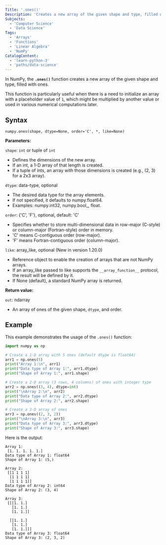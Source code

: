 ```yaml
---
Title: '.ones()'
Description: 'Creates a new array of the given shape and type, filled with ones.'
Subjects:
  - 'Computer Science'
  - 'Data Science'
Tags:
  - 'Arrays'
  - 'Functions'
  - 'Linear Algebra'
  - 'NumPy'
CatalogContent:
  - 'learn-python-3'
  - 'paths/data-science'
---
```


In NumPy, the **`.ones()`** function creates a new array of the given shape and type, filled with ones.

This function is particularly useful when there is a need to initialize an array with a placeholder value of `1`, which might be multiplied by another value or used in various numerical computations later.

## Syntax

```pseudo
numpy.ones(shape, dtype=None, order='C', *, like=None)
```

**Parameters:**

`shape`: `int` or tuple of `int`

- Defines the dimensions of the new array.
- If an int, a 1-D array of that length is created.
- If a tuple of ints, an array with those dimensions is created (e.g., (2, 3) for a 2x3 array).

`dtype`: data-type, optional

- The desired data type for the array elements.
- If not specified, it defaults to numpy.float64.
- Examples: numpy.int32, numpy.bool_, float.

`order`: {'C', 'F'}, optional, default: 'C'

- Specifies whether to store multi-dimensional data in row-major (C-style) or column-major (Fortran-style) order in memory.
- 'C' means C-contiguous order (row-major).
- 'F' means Fortran-contiguous order (column-major).

`like`: array_like, optional (New in version 1.20.0)

- Reference object to enable the creation of arrays that are not NumPy arrays.
- If an array_like passed to like supports the `__array_function__` protocol, the result will be defined by it.
- If None (default), a standard NumPy array is returned.

**Return value:**

`out`: ndarray

- An array of ones of the given shape, `dtype`, and order.

## Example

This example demonstrates the usage of the `.ones()` function:

```py
import numpy as np

# Create a 1-D array with 5 ones (default dtype is float64)
arr1 = np.ones(5)
print("Array 1:\n", arr1)
print("Data type of Array 1:", arr1.dtype)
print("Shape of Array 1:", arr1.shape)

# Create a 2-D array (3 rows, 4 columns) of ones with integer type
arr2 = np.ones((3, 4), dtype=int)
print("\nArray 2:\n", arr2)
print("Data type of Array 2:", arr2.dtype)
print("Shape of Array 2:", arr2.shape)

# Create a 3-D array of ones
arr3 = np.ones((2, 3, 2))
print("\nArray 3:\n", arr3)
print("Data type of Array 3:", arr3.dtype)
print("Shape of Array 3:", arr3.shape)
```

Here is the output:

```shell
Array 1:
 [1. 1. 1. 1. 1.]
Data type of Array 1: float64
Shape of Array 1: (5,)

Array 2:
 [[1 1 1 1]
  [1 1 1 1]
  [1 1 1 1]]
Data type of Array 2: int64
Shape of Array 2: (3, 4)

Array 3:
 [[[1. 1.]
   [1. 1.]
   [1. 1.]]

  [[1. 1.]
   [1. 1.]
   [1. 1.]]]
Data type of Array 3: float64
Shape of Array 3: (2, 3, 2)
```
